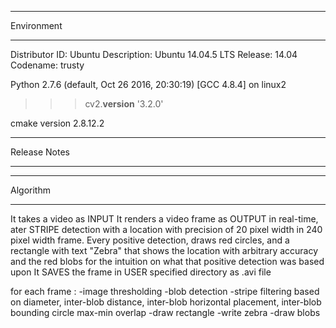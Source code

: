 ***************************************
Environment
***************************************
Distributor ID:	Ubuntu 
Description:	Ubuntu 14.04.5 LTS 
Release:	14.04 
Codename:	trusty 

Python 2.7.6 (default, Oct 26 2016, 20:30:19) 
[GCC 4.8.4] on linux2 

>>> cv2.__version__
'3.2.0'

cmake version 2.8.12.2


***************************************
Release Notes
***************************************




***************************************
Algorithm
***************************************
It takes a video as INPUT
It renders a video frame as OUTPUT in real-time, ater STRIPE detection with a location with precision of 20 pixel width in 240 pixel width frame. Every positive detection, draws red circles, and a rectangle with text "Zebra" that shows the location with arbitrary accuracy and the red blobs for the intuition on what that positive detection was based upon
It SAVES the frame in USER specified directory as .avi file

for each frame :
-image thresholding -blob detection -stripe filtering based on diameter, inter-blob distance, inter-blob horizontal placement, inter-blob bounding circle max-min overlap
-draw rectangle -write zebra -draw blobs 
